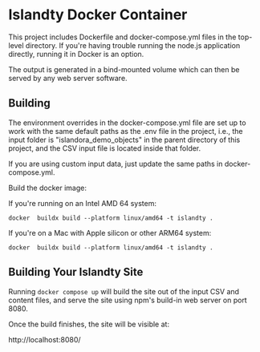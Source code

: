 # Islandty Docker Container

This project includes Dockerfile and docker-compose.yml files in the top-level directory. If you're having trouble running the
node.js application directly, running it in
Docker is an option.

The output is generated in a bind-mounted volume
which can then be served by any web server software.

## Building

The environment overrides in the docker-compose.yml file
are set up to work with the same default paths as
the .env file in the project,
i.e., the input folder is "islandora_demo_objects" in the parent
directory of this project, and the CSV
input file is located inside that folder.

If you are using custom input data,
just update the same paths in docker-compose.yml.

Build the docker image:

If you're running on an Intel AMD 64 system:

```shell
docker  buildx build --platform linux/amd64 -t islandty .
```
If you're on a Mac with Apple silicon or other ARM64 system:

```shell
docker  buildx build --platform linux/amd64 -t islandty .
```

## Building Your Islandty Site

Running ```docker compose up``` will build the site out of
the input CSV and content files, and serve the site using
npm's build-in web server on port 8080.

Once the build finishes, the site will be visible at:

http://localhost:8080/

